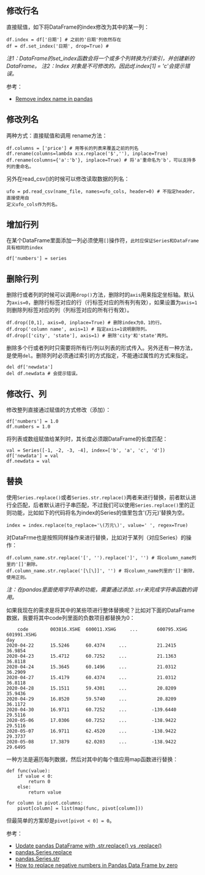 ## 修改行名

直接赋值，如下将DataFrame的index修改为其中的某一列：

```
df.index = df['日期'] # 之前的'日期'列依然存在
df = df.set_index('日期', drop=True) #
```

*注1：DataFrame的set_index函数会将一个或多个列转换为行索引，并创建新的DataFrame。*
*注2：Index 对象是不可修改的。因此df.index[1] = 'c'会提示错误。*

参考：

- [Remove index name in pandas](https://stackoverflow.com/questions/29765548/remove-index-name-in-pandas)


## 修改列名

两种方式：直接赋值和调用 rename方法：

```
df.columns = ['price'] # 用等长的列表来覆盖之前的列名
df.rename(columns=lambda x:x.replace('$',''), inplace=True)
df.rename(columns={'a':'b'}, inplace=True) # 将'a'重命名为'b'，可以支持多列的重命名。
```

另外在read_csv()的时候可以修改读取数据的列名：

```
ufo = pd.read_csv(name_file, names=ufo_cols, header=0) # 不指定header，直接使用自
定义ufo_cols作为列名。
```

## 增加行列

在某个DataFrame里面添加一列必须使用`[]`操作符，`此时应保证Series和DataFrame具有相同的index`

```
df['numbers'] = series
```


## 删除行列

删除行或者列的时候可以调用`drop()`方法，删除时的`axis`用来指定坐标轴。默认为`axis=0`，删除行标签对应的行（行标签对应的所有列有效），如果设置为`axis=1`则删除列标签对应的列（列标签对应的所有行有效）。

```
df.drop([0,1], axis=0, inplace=True) # 删除index为0，1的行。
df.drop('column name', axis=1) # 指定axis=1说明删除列。
df.drop(['city', 'state'], axis=1) # 删除'city'和'state'两列。
```

删除多个行或者列时只需要将所有行/列以列表的形式传入。另外还有一种方法，是使用`del`。删除列时必须通过索引的方式指定，不能通过属性的方式来指定。

```
del df['newdata']
del df.newdata # 会提示错误。
```

## 修改行、列

修改整列直接通过赋值的方式修改（添加）：

```
df['numbers'] = 1.0
df.numbers = 1.0
```

将列表或数组赋值给某列时，其长度必须跟DataFrame的长度匹配：

```
val = Series([-1, -2, -3, -4], index=['b', 'a', 'c', 'd'])
df['newdata'] = val
df.newdata = val
```

## 替换

使用`Series.replace()`或者`Series.str.replace()`两者来进行替换，前者默认进行全匹配，后者默认进行子串匹配，不过我们可以使用`Series.replace()`里的正则功能，比如如下的代码将名为index的Series的值里包含'(万元)'替换为空。

```
index = index.replace(to_replace='\(万元\)', value=' ', regex=True)
```

对DataFrme也是按照同样操作来进行替换，比如对于某列（对应Series）的操作：

```
df.column_name.str.replace('[', '').replace(']', '') # 将column_name列里的'[]'删除。
df.column_name.str.replace('[\[\]]', '') # 将column_name列里的'[]'删除，使用正则。
```
*注：在pandas里面使用字符串的功能，需要通过添加`.str`来完成字符串函数的调用。*


如果我现在的需求是将其中的某些项进行整体替换呢？比如对下面的DataFrame数据，我要将其中code列里面的负数项目都替换为0：

```
    code        003816.XSHE  600011.XSHG     ...       600795.XSHG  601991.XSHG
day           
2020-04-22      15.5246      60.4374     ...           21.2415      36.9854
2020-04-23      15.4712      60.7252     ...           21.1363      36.8118
2020-04-24      15.3645      60.1496     ...           21.0312      36.2909
2020-04-27      15.4179      60.4374     ...           21.0312      36.8118
2020-04-28      15.1511      59.4301     ...           20.8209      35.9436
2020-04-29      16.8520      59.5740     ...           20.8209      36.1172
2020-04-30      16.9711      60.7252     ...         -139.6440      29.5116
2020-05-06      17.0306      60.7252     ...         -138.9422      29.5116
2020-05-07      16.9711      62.4520     ...         -138.9422      29.3737
2020-05-08      17.3879      62.0203     ...         -138.9422      29.6495
```

一种方法是遍历每列数据，然后对其中的每个值应用map函数进行替换：

```
def func(value):
    if value < 0:
        return 0
    else:
        return value

for column in pivot.columns:
    pivot[column] = list(map(func, pivot[column]))
```

但最简单的方案却是`pivot[pivot < 0] = 0`。

参考：

- [Update pandas DataFrame with .str.replace() vs .replace()](https://stackoverflow.com/questions/38117016/update-pandas-dataframe-with-str-replace-vs-replace)
- [pandas.Series.replace](https://pandas.pydata.org/pandas-docs/stable/reference/api/pandas.Series.replace.html)
- [pandas.Series.str](https://pandas.pydata.org/pandas-docs/stable/reference/api/pandas.Series.str.html#pandas.Series.str)
- [How to replace negative numbers in Pandas Data Frame by zero](https://stackoverflow.com/questions/27759084/how-to-replace-negative-numbers-in-pandas-data-frame-by-zero)


